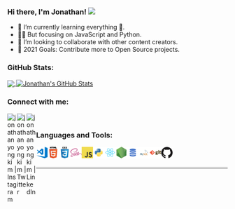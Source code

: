 ### Hi there, I'm Jonathan! <img src="https://raw.githubusercontent.com/MartinHeinz/MartinHeinz/master/wave.gif" width="25px">

- 🌱 I’m currently learning everything 🤣.
- 👨‍💻 But focusing on JavaScript and Python.
- 👯 I’m looking to collaborate with other content creators.
- 🥅 2021 Goals: Contribute more to Open Source projects.

### GitHub Stats:

<a href="https://github.com/jyongkim">
  <img align="center" src="https://github-readme-stats.vercel.app/api/top-langs/?username=jyongkim&hide=java,html&title_color=ffffff&text_color=c9cacc&icon_color=2bbc8a&bg_color=1d1f21" />
</a>
<a href="https://github.com/jyongkim/jyongkim">
  <img align="center" src="https://github-readme-stats.vercel.app/api?username=jyongkim&show_icons=true&line_height=33&count_private=true&title_color=ffffff&text_color=c9cacc&icon_color=2bbc8a&bg_color=1d1f21" alt="Jonathan's GitHub Stats" />
</a> 

### Connect with me:
  [<img align="left" alt="jonathanyongkim | Instagram" width="22px" src="https://cdn.jsdelivr.net/npm/simple-icons@v3/icons/instagram.svg" />][instagram]
  [<img align="left" alt="jonathanyongkim | Twitter" width="22px" src="https://cdn.jsdelivr.net/npm/simple-icons@v3/icons/twitter.svg" />][twitter]
  [<img align="left" alt="jonathanyongkim | LinkedIn" width="22px" src="https://cdn.jsdelivr.net/npm/simple-icons@v3/icons/linkedin.svg" />][linkedin]
<br />

### Languages and Tools:

<img align="left" alt="Visual Studio Code" width="26px" src="https://raw.githubusercontent.com/github/explore/80688e429a7d4ef2fca1e82350fe8e3517d3494d/topics/visual-studio-code/visual-studio-code.png" />
<img align="left" alt="HTML5" width="26px" src="https://raw.githubusercontent.com/github/explore/80688e429a7d4ef2fca1e82350fe8e3517d3494d/topics/html/html.png" />
<img align="left" alt="CSS3" width="26px" src="https://raw.githubusercontent.com/github/explore/80688e429a7d4ef2fca1e82350fe8e3517d3494d/topics/css/css.png" />
<img align="left" alt="Sass" width="26px" src="https://raw.githubusercontent.com/github/explore/80688e429a7d4ef2fca1e82350fe8e3517d3494d/topics/sass/sass.png" />
<img align="left" alt="JavaScript" width="26px" src="https://raw.githubusercontent.com/github/explore/80688e429a7d4ef2fca1e82350fe8e3517d3494d/topics/javascript/javascript.png" />
<img align="left" alt="JavaScript" width="26px" src="https://raw.githubusercontent.com/github/explore/80688e429a7d4ef2fca1e82350fe8e3517d3494d/topics/python/python.png" />
<img align="left" alt="React" width="26px" src="https://raw.githubusercontent.com/github/explore/80688e429a7d4ef2fca1e82350fe8e3517d3494d/topics/react/react.png" />
<img align="left" alt="Node.js" width="26px" src="https://raw.githubusercontent.com/github/explore/80688e429a7d4ef2fca1e82350fe8e3517d3494d/topics/nodejs/nodejs.png" />
<img align="left" alt="SQL" width="26px" src="https://raw.githubusercontent.com/github/explore/80688e429a7d4ef2fca1e82350fe8e3517d3494d/topics/sql/sql.png" />
<img align="left" alt="MySQL" width="26px" src="https://raw.githubusercontent.com/github/explore/80688e429a7d4ef2fca1e82350fe8e3517d3494d/topics/mysql/mysql.png" />
<img align="left" alt="Git" width="26px" src="https://raw.githubusercontent.com/github/explore/80688e429a7d4ef2fca1e82350fe8e3517d3494d/topics/git/git.png" />
<img align="left" alt="GitHub" width="26px" src="https://raw.githubusercontent.com/github/explore/78df643247d429f6cc873026c0622819ad797942/topics/github/github.png"/>

<br />
<br />

---

[twitter]: https://twitter.com/jonathanyongkim
[instagram]: https://www.instagram.com/jonyonkim/
[linkedin]: https://www.linkedin.com/in/jonathanyongkim/
